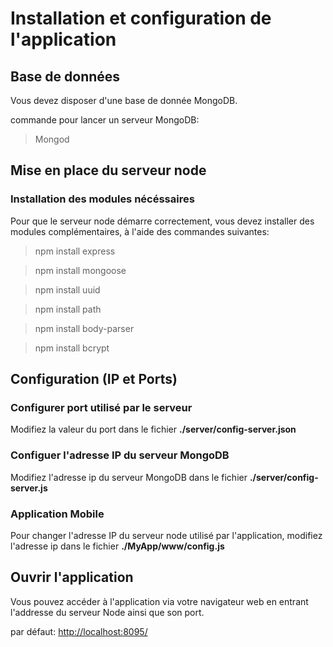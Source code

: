 # Installation et configuration de l'application

## Base de données
Vous devez disposer d'une base de donnée MongoDB.

commande pour lancer un serveur MongoDB:
> Mongod


## Mise en place du serveur node

### Installation des modules nécéssaires 

Pour que le serveur node démarre correctement, vous devez installer des modules
complémentaires, à l'aide des commandes suivantes:

> npm install express

> npm install mongoose

> npm install uuid

> npm install path

> npm install body-parser

> npm install bcrypt



## Configuration (IP et Ports)

### Configurer port utilisé par le serveur

Modifiez la valeur du port dans le fichier  **./server/config-server.json**


### Configuer l'adresse IP du serveur MongoDB

Modifiez l'adresse ip du serveur MongoDB dans le fichier **./server/config-server.js**


### Application Mobile

Pour changer l'adresse IP du serveur node utilisé par l'application, modifiez l'adresse ip dans le fichier
**./MyApp/www/config.js**


## Ouvrir l'application

Vous pouvez accéder à l'application via votre navigateur web en entrant l'addresse du 
serveur Node ainsi que son port.

par défaut:
[http://localhost:8095/](http://localhost:8095/)
